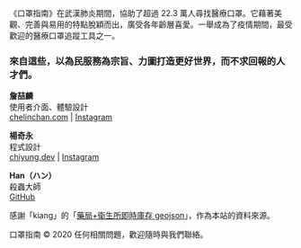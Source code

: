 《口罩指南》在武漢肺炎期間，協助了超過 22.3 萬人尋找醫療口罩。它藉著美觀、完善與易用的特點脫穎而出，廣受各年齡層喜愛。一舉成為了疫情期間，最受歡迎的醫療口罩追蹤工具之一。

### 來自這些，以為民服務為宗旨、力圖打造更好世界，而不求回報的人才們。

**詹喆麟**  
使用者介面、體驗設計  
[chelinchan.com](http://chelinchan.com) | [Instagram](https://instagram.com/chelinchan24)

**楊奇永**  
程式設計  
[chiyung.dev](https://chiyung.dev) | [Instagram](https://instagram.com/yangchiyung)  

**Han（ハン）**  
殺蟲大師  
[GitHub](https://github.com/hannoeru/)  

感謝「kiang」的「[藥局+衛生所即時庫存 geojson](https://raw.githubusercontent.com/kiang/pharmacies/master/json/points.json)」，作為本站的資料來源。  
  
口罩指南 © 2020
任何相關問題，歡迎隨時與我們聯絡。
